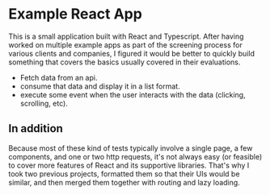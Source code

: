 # Example React App

This is a small application built with React and Typescript. After having worked on multiple example apps as part of the screening process for various clients and companies, I figured it would be better to quickly build something that covers the basics usually covered in their evaluations.

- Fetch data from an api.
- consume that data and display it in a list format.
- execute some event when the user interacts with the data (clicking, scrolling, etc).

## In addition

Because most of these kind of tests typically involve a single page, a few components, and one or two http requests, it's not always easy (or feasible) to cover more features of React and its supportive libraries. That's why I took two previous projects, formatted them so that their UIs would be similar, and then merged them together with routing and lazy loading.
